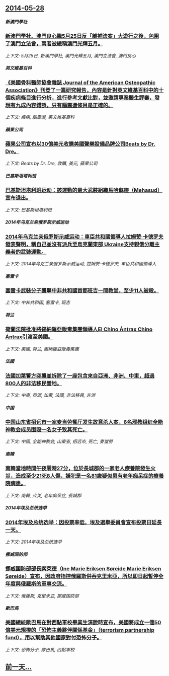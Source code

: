 ## [2014-05-28](/news/2014/05/28/index.md)

##### 新澳門學社
### [新澳門學社、澳門良心繼5月25日反「離補法案」大遊行之後，包圍了澳門立法會，兩者被總稱澳門光輝五月。](/news/2014/05/28/新澳門學社-澳門良心繼5月25日反-離補法案-大遊行之後-包圍了澳門立法會-兩者被總稱澳門光輝五月.md)
_上下文: 5月25日, 新澳門學社, 澳門光輝五月, 澳門立法會, 澳門良心_

##### 英文維基百科
### [《美國骨科醫師協會雜誌 Journal of the American Osteopathic Association》刊登了一篇研究報告，內容是針對英文維基百科中的十個疾病條目進行分析，進行參考文獻比對，並邀請專業醫生評審，發現有九成內容錯誤，只有腦震盪條目是正確的。](/news/2014/05/28/美國骨科醫師協會雜誌-Journal-of-the-American-Osteopathic-Association.md)
_上下文: 疾病, 腦震盪, 英文維基百科_

##### 蘋果公司
### [蘋果公司宣布以30億美元收購美國聲樂設備品牌公司Beats by Dr. Dre。 ](/news/2014/05/28/蘋果公司宣布以30億美元收購美國聲樂設備品牌公司Beats-by-Dr-Dre.md)
_上下文: Beats by Dr. Dre, 收購, 美元, 蘋果公司_

##### 巴基斯坦塔利班
### [巴基斯坦塔利班运动：該運動的最大武裝組織馬哈蘇德（Mehasud）宣布退出。 ](/news/2014/05/28/巴基斯坦塔利班运动-該運動的最大武裝組織馬哈蘇德-Mehasud-宣布退出.md)
_上下文: 巴基斯坦塔利班_

##### 2014年乌克兰亲俄罗斯示威运动
### [2014年乌克兰亲俄罗斯示威运动：車臣共和國領導人拉姆赞·卡德罗夫發表聲明，稱自己並沒有派兵至烏克蘭東部 Ukraine支持親俄分離主義者的武裝運動。](/news/2014/05/28/2014年乌克兰亲俄罗斯示威运动-車臣共和國領導人拉姆赞-卡德罗夫發表聲明-稱自己並沒有派兵至烏克蘭東部-Ukraine.md)
_上下文: 2014年乌克兰亲俄罗斯示威运动, 拉姆赞·卡德罗夫, 車臣共和國領導人_

##### 塞雷卡
### [塞雷卡武裝分子襲擊中非共和國首都班吉一間教堂，至少11人被殺。 ](/news/2014/05/28/塞雷卡武裝分子襲擊中非共和國首都班吉一間教堂-至少11人被殺.md)
_上下文: 中非共和国, 塞雷卡, 班吉_

##### 荷兰
### [荷蘭法院批准將錫納羅亞販毒集團領導人El Chino Ántrax Chino Ántrax引渡至美國。](/news/2014/05/28/荷蘭法院批准將錫納羅亞販毒集團領導人El-Chino-Ántrax-Chino-Ántrax引渡至美國.md)
_上下文: 美國, 荷兰, 錫納羅亞販毒集團_

##### 法國
### [法國加萊警方突襲並拆除了一座包含來自亞洲、非洲、中東，超過800人的非法移民營地。](/news/2014/05/28/法國加萊警方突襲並拆除了一座包含來自亞洲-非洲-中東-超過800人的非法移民營地.md)
_上下文: 中東, 亞洲, 加萊, 法國, 非法移民, 非洲_

##### 中国
### [中国山东省招远市一家麦当劳餐厅发生故意杀人案，6名邪教组织全能神教会成员围殴一名女子致其死亡。](/news/2014/05/28/中国山东省招远市一家麦当劳餐厅发生故意杀人案-6名邪教组织全能神教会成员围殴一名女子致其死亡.md)
_上下文: 中国, 全能神教会, 山東省, 招远市, 死亡, 麥當勞_

##### 南韓
### [南韓當地時間午夜零時27分，位於長城郡的一家老人療養院發生火災，造成至少21死8人傷，嫌犯是一名81歲疑似患有老年痴呆症的療養院病患。](/news/2014/05/28/南韓當地時間午夜零時27分-位於長城郡的一家老人療養院發生火災-造成至少21死8人傷-嫌犯是一名81歲疑似患有老年痴呆症.md)
_上下文: 南韓, 火災, 老年痴呆症, 長城郡_

##### 2014年埃及总统选举
### [2014年埃及总统选举：因投票率低，埃及選舉委員會宣布投票日延長一天。](/news/2014/05/28/2014年埃及总统选举-因投票率低-埃及選舉委員會宣布投票日延長一天.md)
_上下文: 2014年埃及总统选举_

##### 挪威国防部
### [挪威国防部部長索萊德（Ine Marie Eriksen Søreide Marie Eriksen Søreide）宣布，因政府指控俄羅斯併吞克里米亞，所以即日起暫停全年度與俄羅斯的軍事交流。](/news/2014/05/28/挪威国防部部長索萊德-Ine-Marie-Eriksen-Søreide-Marie-Eriksen-Søreide-宣.md)
_上下文: 俄羅斯, 克里米亚, 挪威国防部_

##### 歐巴馬
### [美國總統歐巴馬在對西點軍校畢業生演說時宣布，美國將成立一個50億美元規模的「恐怖主義夥伴關係基金」（terrorism partnership fund），用以幫助其他國家對付恐怖分子。](/news/2014/05/28/美國總統歐巴馬在對西點軍校畢業生演說時宣布-美國將成立一個50億美元規模的-恐怖主義夥伴關係基金-terrorism.md)
_上下文: 恐怖分子, 歐巴馬, 西點軍校_

## [前一天...](/news/2014/05/27/index.md)

